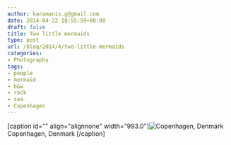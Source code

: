 ```yaml
---
author: karamanis.g@gmail.com
date: 2014-04-22 18:55:59+00:00
draft: false
title: Two little mermaids
type: post
url: /blog/2014/4/two-little-mermaids
categories:
- Photography
tags:
- people
- mermaid
- b&w
- rock
- sea
- Copenhagen
---
```


[caption id="" align="alignnone" width="993.0"]![ Copenhagen, Denmark ](/images/2014-04-22-20144two-little-mermaids/image-asset.jpeg)
 Copenhagen, Denmark [/caption]
